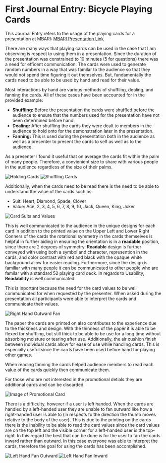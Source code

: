 # First Journal Entry: Bicycle Playing Cards

This Journal Entry refers to the usage of the playing cards for a presentation at MBARI: [MBARI Presentation Link](https://vimeo.com/1001218018)

There are many ways that playing cards can be used in the case that I am observing is respect to using them in a presentation. Since the duration of the presentation was constrained to 10 minutes (5 for questions) there was a need for efficent communication. The cards were used to generate random numbers in a way that was familar to the audience so that they would not spend time figuring it out themselves. But, fundamentally the cards need to be able to be used by hand and read for their value.

Most interactions by hand are various methods of shuffling, dealing, and fanning the cards. All of these cases have been accounted for in the provided example:

- **Shuffling:** Before the presentation the cards were shuffled before the audience to ensure that the numbers used for the presentation have not been determined before hand.
- **Dealing:** After shuffling the cards they were dealt to members in the audience to hold onto for the demonstration later in the presentation.
- **Fanning:** This is used during the presentation both in the audience as well as a presenter to present the cards to self as well as to the audience.

As a presenter I found it useful that on average the cards fit within the palm of many people. Therefore, a convienient size to share with various people in the audience regardless of the size of their palms.

![Holding Cards](./assets/holding_cards.jpg)
![Shuffling Cards](./assets/shuffling_cards_01.jpg)

Additionally, when the cards need to be read there is the need to be able to understand the value of the cards such as:

- Suit: Heart, Diamond, Spade, Clover
- Value: Ace, 2, 3, 4, 5, 6, 7, 8, 9, 10, Jack, Queen, King, Joker

![Card Suits and Values](./assets/card_suits_and_values.jpg)

This is well communicated to the audience in the unique designs for each card in addition to the printed value on the Upper Left and Lower Right Conners of the cards the rotational symmetry in the cards themselves is helpful in further aiding in ensuring the orientation is in a **readable** position, since there are 2 degrees of symmetry. **Readable** design is further conveyed with using both a symbol and character, represention in the cards, and color contrast with red and black with the opaque white background allow for easier reading. Furthermore, since the design is familiar with many people it can be communicated to other people who are familar with a standard 52 playing card deck. In regards to Usability, **Readability** is well communicated.

This is inportant because the need for the card values to be well communicated for when requested by the presenter. When asked during the presentation all participants were able to interpret the cards and communicate their values.

![Right Hand Outward Fan](./assets/right_outward_fan.jpg)

The paper the cards are printed on also contributes to the experience due to the thickness and design. With the thinness of the paper it is able to be flexed for shuffling, but still thick to be able to be use for a long time without absorbing moisture or tearing after use. Additionally, the air cushion finish between individual cards allow for ease of use while handling cards. This is especially useful since the cards have been used before hand for playing other games.

When reading fanning the cards helped audience members to read each value of the cards quickly then communicate them.

For those who are not interested in the promotional detials they are additional cards and can be discarded.

![Image of Promotional Card](./assets/promotional_cards.jpg)

There is a difficulty, however if a user is left handed. When the cards are handled by a left-handed user they are unable to fan outward like how a right-handed user is able to (in respects to the direction the thumb moves relative to the body of the user). This is due to the printing on the cards there is the inability to be able to read the card values since the card values are on the top left and the visible corner for a left-handed user is the top-right. In this regard the best that can be done is for the user to fan the cards inward rather than outward. In this case everyone was able to interpret the cards, therefore the goal for using the cards has been accomplished.

![Left Hand Fan Outward](./assets/left_outward_fan.jpg)
![Left Hand Fan Inward](./assets/left_inward_fan.jpg)
